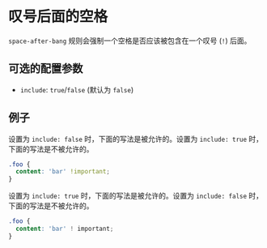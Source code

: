 # 叹号后面的空格

`space-after-bang` 规则会强制一个空格是否应该被包含在一个叹号 (`!`) 后面。

## 可选的配置参数

* `include`: `true`/`false` (默认为 `false`)

## 例子

设置为 `include: false` 时，下面的写法是被允许的。设置为 `include: true` 时，下面的写法是不被允许的。

```scss
.foo {
  content: 'bar' !important;
}
```

设置为 `include: true` 时，下面的写法是被允许的。设置为 `include: false` 时，下面的写法是不被允许的。

```scss
.foo {
  content: 'bar' ! important;
}
```
